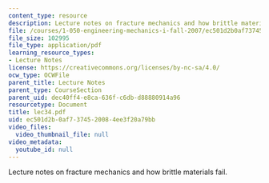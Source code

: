 ```yaml
---
content_type: resource
description: Lecture notes on fracture mechanics and how brittle materials fail.
file: /courses/1-050-engineering-mechanics-i-fall-2007/ec501d2b0af7374520084ee3f20a79bb_lec34.pdf
file_size: 102995
file_type: application/pdf
learning_resource_types:
- Lecture Notes
license: https://creativecommons.org/licenses/by-nc-sa/4.0/
ocw_type: OCWFile
parent_title: Lecture Notes
parent_type: CourseSection
parent_uid: dec40ff4-e8ca-636f-c6db-d88880914a96
resourcetype: Document
title: lec34.pdf
uid: ec501d2b-0af7-3745-2008-4ee3f20a79bb
video_files:
  video_thumbnail_file: null
video_metadata:
  youtube_id: null
---
```

Lecture notes on fracture mechanics and how brittle materials fail.